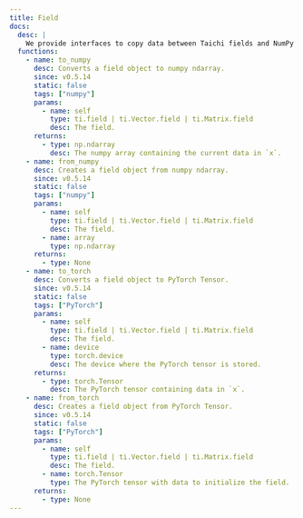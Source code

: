 ```yaml
---
title: Field
docs:
  desc: |
    We provide interfaces to copy data between Taichi fields and NumPy arrays.
  functions:
    - name: to_numpy
      desc: Converts a field object to numpy ndarray.
      since: v0.5.14
      static: false
      tags: ["numpy"]
      params:
        - name: self
          type: ti.field | ti.Vector.field | ti.Matrix.field
          desc: The field.
      returns:
        - type: np.ndarray
          desc: The numpy array containing the current data in `x`.
    - name: from_numpy
      desc: Creates a field object from numpy ndarray.
      since: v0.5.14
      static: false
      tags: ["numpy"]
      params:
        - name: self
          type: ti.field | ti.Vector.field | ti.Matrix.field
          desc: The field.
        - name: array
          type: np.ndarray
      returns:
        - type: None
    - name: to_torch
      desc: Converts a field object to PyTorch Tensor.
      since: v0.5.14
      static: false
      tags: ["PyTorch"]
      params:
        - name: self
          type: ti.field | ti.Vector.field | ti.Matrix.field
          desc: The field.
        - name: device
          type: torch.device
          desc: The device where the PyTorch tensor is stored.
      returns:
        - type: torch.Tensor
          desc: The PyTorch tensor containing data in `x`.
    - name: from_torch
      desc: Creates a field object from PyTorch Tensor.
      since: v0.5.14
      static: false
      tags: ["PyTorch"]
      params:
        - name: self
          type: ti.field | ti.Vector.field | ti.Matrix.field
          desc: The field.
        - name: torch.Tensor
          type: The PyTorch tensor with data to initialize the field.
      returns:
        - type: None
---
```

